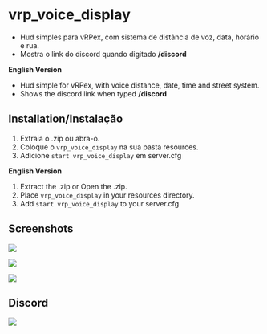# vrp_voice_display
* Hud simples para vRPex, com sistema de distância de voz, data, horário e rua.
* Mostra o link do discord quando digitado __/discord__

**English Version**
* Hud simple for vRPex, with voice distance, date, time and street system.
* Shows the discord link when typed __/discord__


## Installation/Instalação
1. Extraia o .zip ou abra-o.
2. Coloque o `vrp_voice_display` na sua pasta resources.
3. Adicione `start vrp_voice_display` em server.cfg

**English Version**
1. Extract the .zip or Open the .zip.
2. Place `vrp_voice_display` in your resources directory.
3. Add `start vrp_voice_display` to your server.cfg


## Screenshots
[![](https://i.imgur.com/wmVU4OQ.png)](https://discord.gg/VMmcGxk)

[![](https://i.imgur.com/3NIMH30.png)](https://discord.gg/VMmcGxk)

[![](https://i.imgur.com/1hJStnf.png)](https://discord.gg/VMmcGxk)


## Discord
[![](https://upload.wikimedia.org/wikipedia/pt/thumb/b/b7/Discord_logo_svg.svg/400px-Discord_logo_svg.svg.png)](https://discord.gg/VMmcGxk)
